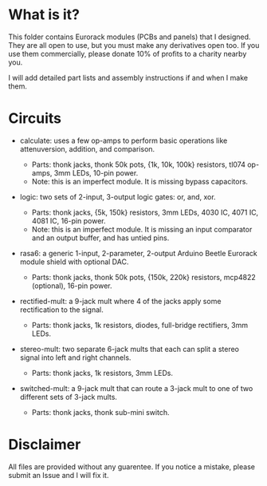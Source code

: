 # What is it?

This folder contains Eurorack modules (PCBs and panels) that I designed. They are all open to use, but you must make any derivatives open too. If you use them commercially, please donate 10% of profits to a charity nearby you.

I will add detailed part lists and assembly instructions if and when I make them.

# Circuits

* calculate: uses a few op-amps to perform basic operations like attenuversion, addition, and comparison.
	* Parts: thonk jacks, thonk 50k pots, {1k, 10k, 100k} resistors, tl074 op-amps, 3mm LEDs, 10-pin power.
	* Note: this is an imperfect module. It is missing bypass capacitors.

* logic: two sets of 2-input, 3-output logic gates: or, and, xor.
	* Parts: thonk jacks, {5k, 150k} resistors, 3mm LEDs, 4030 IC, 4071 IC, 4081 IC, 16-pin power.
	* Note: this is an imperfect module. It is missing an input comparator and an output buffer, and has untied pins.

* rasa6: a generic 1-input, 2-parameter, 2-output Arduino Beetle Eurorack module shield with optional DAC.
	* Parts: thonk jacks, thonk 50k pots, {150k, 220k} resistors, mcp4822 (optional), 16-pin power.

* rectified-mult: a 9-jack mult where 4 of the jacks apply some rectification to the signal.
	* Parts: thonk jacks, 1k resistors, diodes, full-bridge rectifiers, 3mm LEDs.

* stereo-mult: two separate 6-jack mults that each can split a stereo signal into left and right channels.
	* Parts: thonk jacks, 1k resistors, 3mm LEDs.

* switched-mult: a 9-jack mult that can route a 3-jack mult to one of two different sets of 3-jack mults.
	* Parts: thonk jacks, thonk sub-mini switch.

# Disclaimer

All files are provided without any guarentee. If you notice a mistake, please submit an Issue and I will fix it.